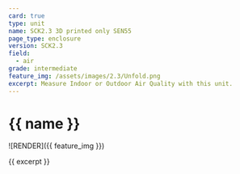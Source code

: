 ```yaml
---
card: true
type: unit
name: SCK2.3 3D printed only SEN55
page_type: enclosure
version: SCK2.3
field:
  - air
grade: intermediate
feature_img: /assets/images/2.3/Unfold.png
excerpt: Measure Indoor or Outdoor Air Quality with this unit.
---
```


# {{ name }}

![RENDER]({{ feature_img }})

{{ excerpt }}
